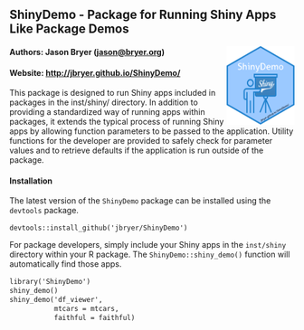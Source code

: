 ## ShinyDemo - Package for Running Shiny Apps Like Package Demos

<img src="man/figures/ShinyDemo.png" align="right" width="120" />

#### Authors: Jason Bryer ([jason@bryer.org](mailto:jason@bryer.org))   
#### Website: http://jbryer.github.io/ShinyDemo/

This package is designed to run Shiny apps included in packages in the inst/shiny/ directory. In addition to providing a standardized way of running apps within packages, it extends the typical process of running Shiny apps by allowing function parameters to be passed to the application. Utility functions for the developer are provided to safely check for parameter values and to retrieve defaults if the application is run outside of the package.

#### Installation

The latest version of the `ShinyDemo` package can be installed using the `devtools` package.

```
devtools::install_github('jbryer/ShinyDemo')
```

For package developers, simply include your Shiny apps in the `inst/shiny` directory within your R package. The `ShinyDemo::shiny_demo()` function will automatically find those apps.

```
library('ShinyDemo')
shiny_demo()
shiny_demo('df_viewer',
           mtcars = mtcars,
           faithful = faithful)
```

